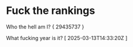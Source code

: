 # Fuck the rankings

Who the hell am I?
{ 29435737 }

What fucking year is it?
[ 2025-03-13T14:33:20Z ]
